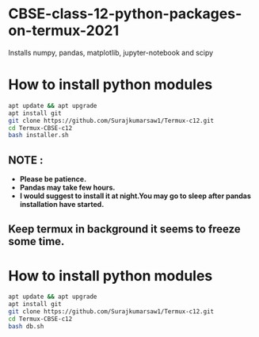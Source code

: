# CBSE-class-12-python-packages-on-termux-2021
Installs numpy, pandas, matplotlib, jupyter-notebook and scipy

# How to install python modules
```bash
apt update && apt upgrade
apt install git
git clone https://github.com/Surajkumarsaw1/Termux-c12.git
cd Termux-CBSE-c12
bash installer.sh
```

## NOTE :
- **Please be patience.**
- **Pandas may take few hours.**
- **I would suggest to install it at night.You may go to sleep after pandas installation have started.**

## Keep termux in background it seems to freeze some time.

# How to install python modules
```bash
apt update && apt upgrade
apt install git
git clone https://github.com/Surajkumarsaw1/Termux-c12.git
cd Termux-CBSE-c12
bash db.sh
```
